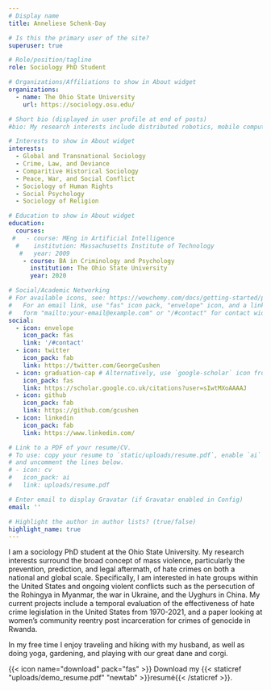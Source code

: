 ```yaml
---
# Display name
title: Anneliese Schenk-Day

# Is this the primary user of the site?
superuser: true

# Role/position/tagline
role: Sociology PhD Student

# Organizations/Affiliations to show in About widget
organizations:
  - name: The Ohio State University
    url: https://sociology.osu.edu/

# Short bio (displayed in user profile at end of posts)
#bio: My research interests include distributed robotics, mobile computing and programmable matter.

# Interests to show in About widget
interests:
  - Global and Transnational Sociology 
  - Crime, Law, and Deviance 
  - Comparitive Historical Sociology
  - Peace, War, and Social Conflict 
  - Sociology of Human Rights
  - Social Psychology 
  - Sociology of Religion

# Education to show in About widget
education:
  courses:
 #   - course: MEng in Artificial Intelligence
  #    institution: Massachusetts Institute of Technology
   #   year: 2009
    - course: BA in Criminology and Psychology
      institution: The Ohio State University
      year: 2020

# Social/Academic Networking
# For available icons, see: https://wowchemy.com/docs/getting-started/page-builder/#icons
#   For an email link, use "fas" icon pack, "envelope" icon, and a link in the
#   form "mailto:your-email@example.com" or "/#contact" for contact widget.
social:
  - icon: envelope
    icon_pack: fas
    link: '/#contact'
  - icon: twitter
    icon_pack: fab
    link: https://twitter.com/GeorgeCushen
  - icon: graduation-cap # Alternatively, use `google-scholar` icon from `ai` icon pack
    icon_pack: fas
    link: https://scholar.google.co.uk/citations?user=sIwtMXoAAAAJ
  - icon: github
    icon_pack: fab
    link: https://github.com/gcushen
  - icon: linkedin
    icon_pack: fab
    link: https://www.linkedin.com/

# Link to a PDF of your resume/CV.
# To use: copy your resume to `static/uploads/resume.pdf`, enable `ai` icons in `params.toml`,
# and uncomment the lines below.
# - icon: cv
#   icon_pack: ai
#   link: uploads/resume.pdf

# Enter email to display Gravatar (if Gravatar enabled in Config)
email: ''

# Highlight the author in author lists? (true/false)
highlight_name: true
---
```


I am a sociology PhD student at the Ohio State University. My research interests surround the broad concept of mass violence, particularly the prevention, prediction, and legal aftermath, of hate crimes on both a national and global scale. Specifically, I am interested in hate groups within the United States and ongoing violent conflicts such as the persecution of the Rohingya in Myanmar, the war in Ukraine, and the Uyghurs in China. My current projects include a temporal evaluation of the effectiveness of hate crime legislation in the United States from 1970-2021, and a paper looking at women’s community reentry post incarceration for crimes of genocide in Rwanda.

In my free time I enjoy traveling and hiking with my husband, as well as doing yoga, gardening, and playing with our great dane and corgi. 

{{< icon name="download" pack="fas" >}} Download my {{< staticref "uploads/demo_resume.pdf" "newtab" >}}resumé{{< /staticref >}}.
